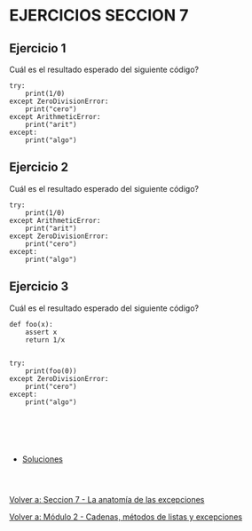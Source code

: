 # **EJERCICIOS SECCION 7**  

## **Ejercicio 1**  

Cuál es el resultado esperado del siguiente código?
```
try:
    print(1/0)
except ZeroDivisionError:
    print("cero")
except ArithmeticError:
    print("arit")
except:
    print("algo")
```  

## **Ejercicio 2**  

Cuál es el resultado esperado del siguiente código?
```
try:
    print(1/0)
except ArithmeticError:
    print("arit")
except ZeroDivisionError:
    print("cero")
except:
    print("algo")
```

## **Ejercicio 3**  

Cuál es el resultado esperado del siguiente código?
```
def foo(x):
    assert x
    return 1/x


try:
    print(foo(0))
except ZeroDivisionError:
    print("cero")
except:
    print("algo")
```

#  
<br></br>

- [Soluciones](Sec7-ejsol.md)
<br></br>  

#  

[Volver a: Seccion 7 - La anatomía de las excepciones](_Seccion7.md)  

[Volver a: Módulo 2 - Cadenas, métodos de listas y excepciones](../README.md)